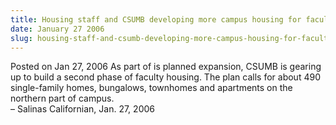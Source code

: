 ```yaml
---
title: Housing staff and CSUMB developing more campus housing for faculty
date: January 27 2006
slug: housing-staff-and-csumb-developing-more-campus-housing-for-faculty
---
```


 



<span class="date">Posted on Jan 27, 2006    </span>
As part of is planned expansion, CSUMB is gearing up to build a
second phase of faculty housing. The plan calls for about 490
single-family homes, bungalows, townhomes and apartments on the
northern part of campus.<br>
&#x2013; Salinas Californian, Jan. 27, 2006<br/></br>




```
